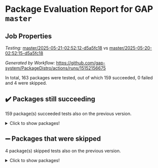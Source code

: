 # Package Evaluation Report for GAP `master`

## Job Properties

*Testing:* [master/2025-05-21-02:52:12-d5a5fc18](https://github.com/gap-system/PackageDistro/blob/data/reports/master/2025-05-21-02:52:12-d5a5fc18) vs [master/2025-05-20-02:52:15-d5a5fc18](https://github.com/gap-system/PackageDistro/blob/data/reports/master/2025-05-20-02:52:15-d5a5fc18)

*Generated by Workflow:* https://github.com/gap-system/PackageDistro/actions/runs/15152156675

In total, 163 packages were tested, out of which 159 succeeded, 0 failed and 4 were skipped.

## :heavy_check_mark: Packages still succeeding

159 package(s) succeeded tests also on the previous version.
<details><summary>Click to show packages!</summary>

- 4ti2interface 2024.11-01 [(success)](https://github.com/gap-system/PackageDistro/actions/runs/15152156675/job/42600377121)
- ace 5.7.0 [(success)](https://github.com/gap-system/PackageDistro/actions/runs/15152156675/job/42600377361)
- aclib 1.3.2 [(success)](https://github.com/gap-system/PackageDistro/actions/runs/15152156675/job/42600377658)
- agt 0.3.1 [(success)](https://github.com/gap-system/PackageDistro/actions/runs/15152156675/job/42600377816)
- alco 1.1.1 [(success)](https://github.com/gap-system/PackageDistro/actions/runs/15152156675/job/42600378070)
- alnuth 3.2.1 [(success)](https://github.com/gap-system/PackageDistro/actions/runs/15152156675/job/42600378295)
- anupq 3.3.1 [(success)](https://github.com/gap-system/PackageDistro/actions/runs/15152156675/job/42600378506)
- atlasrep 2.1.9 [(success)](https://github.com/gap-system/PackageDistro/actions/runs/15152156675/job/42600378708)
- autodoc 2025.05.09 [(success)](https://github.com/gap-system/PackageDistro/actions/runs/15152156675/job/42600383575)
- automata 1.16 [(success)](https://github.com/gap-system/PackageDistro/actions/runs/15152156675/job/42600384151)
- automgrp 1.3.3 [(success)](https://github.com/gap-system/PackageDistro/actions/runs/15152156675/job/42600384517)
- autpgrp 1.11.1 [(success)](https://github.com/gap-system/PackageDistro/actions/runs/15152156675/job/42600386691)
- cap 2025.04-04 [(success)](https://github.com/gap-system/PackageDistro/actions/runs/15152156675/job/42600387193)
- caratinterface 2.3.7 [(success)](https://github.com/gap-system/PackageDistro/actions/runs/15152156675/job/42600388194)
- cddinterface 2024.09.02 [(success)](https://github.com/gap-system/PackageDistro/actions/runs/15152156675/job/42600388406)
- circle 1.6.6 [(success)](https://github.com/gap-system/PackageDistro/actions/runs/15152156675/job/42600388628)
- classicpres 1.22 [(success)](https://github.com/gap-system/PackageDistro/actions/runs/15152156675/job/42600388842)
- cohomolo 1.6.11 [(success)](https://github.com/gap-system/PackageDistro/actions/runs/15152156675/job/42600389093)
- congruence 1.2.7 [(success)](https://github.com/gap-system/PackageDistro/actions/runs/15152156675/job/42600389298)
- corefreesub 0.6 [(success)](https://github.com/gap-system/PackageDistro/actions/runs/15152156675/job/42600389527)
- corelg 1.57 [(success)](https://github.com/gap-system/PackageDistro/actions/runs/15152156675/job/42600389783)
- crime 1.6 [(success)](https://github.com/gap-system/PackageDistro/actions/runs/15152156675/job/42600390037)
- crisp 1.4.6 [(success)](https://github.com/gap-system/PackageDistro/actions/runs/15152156675/job/42600390387)
- crypting 0.10.5 [(success)](https://github.com/gap-system/PackageDistro/actions/runs/15152156675/job/42600390620)
- cryst 4.1.27 [(success)](https://github.com/gap-system/PackageDistro/actions/runs/15152156675/job/42600390830)
- crystcat 1.1.10 [(success)](https://github.com/gap-system/PackageDistro/actions/runs/15152156675/job/42600391036)
- ctbllib 1.3.9 [(success)](https://github.com/gap-system/PackageDistro/actions/runs/15152156675/job/42600391338)
- cubefree 1.20 [(success)](https://github.com/gap-system/PackageDistro/actions/runs/15152156675/job/42600391513)
- curlinterface 2.4.0 [(success)](https://github.com/gap-system/PackageDistro/actions/runs/15152156675/job/42600391734)
- cvec 2.8.3 [(success)](https://github.com/gap-system/PackageDistro/actions/runs/15152156675/job/42600391947)
- datastructures 0.3.1 [(success)](https://github.com/gap-system/PackageDistro/actions/runs/15152156675/job/42600392168)
- deepthought 1.0.8 [(success)](https://github.com/gap-system/PackageDistro/actions/runs/15152156675/job/42600392358)
- design 1.8.2 [(success)](https://github.com/gap-system/PackageDistro/actions/runs/15152156675/job/42600392545)
- difsets 2.3.1 [(success)](https://github.com/gap-system/PackageDistro/actions/runs/15152156675/job/42600392719)
- digraphs 1.10.0 [(success)](https://github.com/gap-system/PackageDistro/actions/runs/15152156675/job/42600392945)
- edim 1.3.8 [(success)](https://github.com/gap-system/PackageDistro/actions/runs/15152156675/job/42600393164)
- example 4.4.0 [(success)](https://github.com/gap-system/PackageDistro/actions/runs/15152156675/job/42600393362)
- examplesforhomalg 2023.10-01 [(success)](https://github.com/gap-system/PackageDistro/actions/runs/15152156675/job/42600393610)
- factint 1.6.3 [(success)](https://github.com/gap-system/PackageDistro/actions/runs/15152156675/job/42600393865)
- ferret 1.0.14 [(success)](https://github.com/gap-system/PackageDistro/actions/runs/15152156675/job/42600394092)
- fga 1.5.0 [(success)](https://github.com/gap-system/PackageDistro/actions/runs/15152156675/job/42600394284)
- fining 1.5.6 [(success)](https://github.com/gap-system/PackageDistro/actions/runs/15152156675/job/42600394551)
- float 1.0.7 [(success)](https://github.com/gap-system/PackageDistro/actions/runs/15152156675/job/42600394828)
- format 1.4.4 [(success)](https://github.com/gap-system/PackageDistro/actions/runs/15152156675/job/42600395064)
- forms 1.2.13 [(success)](https://github.com/gap-system/PackageDistro/actions/runs/15152156675/job/42600395290)
- fplsa 1.2.6 [(success)](https://github.com/gap-system/PackageDistro/actions/runs/15152156675/job/42600395498)
- fr 2.4.13 [(success)](https://github.com/gap-system/PackageDistro/actions/runs/15152156675/job/42600395725)
- francy 2.0.3 [(success)](https://github.com/gap-system/PackageDistro/actions/runs/15152156675/job/42600395963)
- fwtree 1.3 [(success)](https://github.com/gap-system/PackageDistro/actions/runs/15152156675/job/42600396194)
- gapdoc 1.6.7 [(success)](https://github.com/gap-system/PackageDistro/actions/runs/15152156675/job/42600396369)
- gauss 2024.11-01 [(success)](https://github.com/gap-system/PackageDistro/actions/runs/15152156675/job/42600396586)
- gaussforhomalg 2024.08-01 [(success)](https://github.com/gap-system/PackageDistro/actions/runs/15152156675/job/42600396776)
- gbnp 1.1.0 [(success)](https://github.com/gap-system/PackageDistro/actions/runs/15152156675/job/42600396988)
- generalizedmorphismsforcap 2025.02-01 [(success)](https://github.com/gap-system/PackageDistro/actions/runs/15152156675/job/42600397213)
- genss 1.6.9 [(success)](https://github.com/gap-system/PackageDistro/actions/runs/15152156675/job/42600397431)
- gradedmodules 2024.12-01 [(success)](https://github.com/gap-system/PackageDistro/actions/runs/15152156675/job/42600397617)
- gradedringforhomalg 2024.07-01 [(success)](https://github.com/gap-system/PackageDistro/actions/runs/15152156675/job/42600397818)
- grape 4.9.2 [(success)](https://github.com/gap-system/PackageDistro/actions/runs/15152156675/job/42600398054)
- groupoids 1.76 [(success)](https://github.com/gap-system/PackageDistro/actions/runs/15152156675/job/42600398307)
- grpconst 2.6.5 [(success)](https://github.com/gap-system/PackageDistro/actions/runs/15152156675/job/42600398517)
- guarana 0.96.3 [(success)](https://github.com/gap-system/PackageDistro/actions/runs/15152156675/job/42600398744)
- guava 3.20 [(success)](https://github.com/gap-system/PackageDistro/actions/runs/15152156675/job/42600398974)
- hap 1.66 [(success)](https://github.com/gap-system/PackageDistro/actions/runs/15152156675/job/42600399272)
- hapcryst 0.1.15 [(success)](https://github.com/gap-system/PackageDistro/actions/runs/15152156675/job/42600399465)
- hecke 1.5.4 [(success)](https://github.com/gap-system/PackageDistro/actions/runs/15152156675/job/42600399667)
- help 4.0 [(success)](https://github.com/gap-system/PackageDistro/actions/runs/15152156675/job/42600399901)
- homalg 2024.01-01 [(success)](https://github.com/gap-system/PackageDistro/actions/runs/15152156675/job/42600400201)
- homalgtocas 2023.11-01 [(success)](https://github.com/gap-system/PackageDistro/actions/runs/15152156675/job/42600400459)
- ibnp 0.15 [(success)](https://github.com/gap-system/PackageDistro/actions/runs/15152156675/job/42600400650)
- idrel 2.48 [(success)](https://github.com/gap-system/PackageDistro/actions/runs/15152156675/job/42600400857)
- images 1.3.3 [(success)](https://github.com/gap-system/PackageDistro/actions/runs/15152156675/job/42600401042)
- intpic 0.4.0 [(success)](https://github.com/gap-system/PackageDistro/actions/runs/15152156675/job/42600401341)
- io 4.9.1 [(success)](https://github.com/gap-system/PackageDistro/actions/runs/15152156675/job/42600401543)
- io_forhomalg 2023.02-04 [(success)](https://github.com/gap-system/PackageDistro/actions/runs/15152156675/job/42600401748)
- irredsol 1.4.4 [(success)](https://github.com/gap-system/PackageDistro/actions/runs/15152156675/job/42600401951)
- json 2.2.2 [(success)](https://github.com/gap-system/PackageDistro/actions/runs/15152156675/job/42600402166)
- jupyterkernel 1.5.1 [(success)](https://github.com/gap-system/PackageDistro/actions/runs/15152156675/job/42600402415)
- jupyterviz 1.5.6 [(success)](https://github.com/gap-system/PackageDistro/actions/runs/15152156675/job/42600402582)
- kan 1.37 [(success)](https://github.com/gap-system/PackageDistro/actions/runs/15152156675/job/42600402844)
- kbmag 1.5.11 [(success)](https://github.com/gap-system/PackageDistro/actions/runs/15152156675/job/42600403151)
- laguna 3.9.7 [(success)](https://github.com/gap-system/PackageDistro/actions/runs/15152156675/job/42600403352)
- liealgdb 2.2.1 [(success)](https://github.com/gap-system/PackageDistro/actions/runs/15152156675/job/42600403587)
- liepring 2.9.1 [(success)](https://github.com/gap-system/PackageDistro/actions/runs/15152156675/job/42600403825)
- liering 2.4.2 [(success)](https://github.com/gap-system/PackageDistro/actions/runs/15152156675/job/42600404043)
- linearalgebraforcap 2025.05-01 [(success)](https://github.com/gap-system/PackageDistro/actions/runs/15152156675/job/42600404214)
- lins 0.9 [(success)](https://github.com/gap-system/PackageDistro/actions/runs/15152156675/job/42600404442)
- localizeringforhomalg 2023.10-01 [(success)](https://github.com/gap-system/PackageDistro/actions/runs/15152156675/job/42600404661)
- loops 3.4.4 [(success)](https://github.com/gap-system/PackageDistro/actions/runs/15152156675/job/42600404861)
- lpres 1.1.1 [(success)](https://github.com/gap-system/PackageDistro/actions/runs/15152156675/job/42600405071)
- majoranaalgebras 1.5.2 [(success)](https://github.com/gap-system/PackageDistro/actions/runs/15152156675/job/42600405326)
- mapclass 1.4.6 [(success)](https://github.com/gap-system/PackageDistro/actions/runs/15152156675/job/42600405498)
- matgrp 0.71 [(success)](https://github.com/gap-system/PackageDistro/actions/runs/15152156675/job/42600405714)
- matricesforhomalg 2024.11-02 [(success)](https://github.com/gap-system/PackageDistro/actions/runs/15152156675/job/42600405928)
- modisom 3.0.0 [(success)](https://github.com/gap-system/PackageDistro/actions/runs/15152156675/job/42600406152)
- modulepresentationsforcap 2024.09-02 [(success)](https://github.com/gap-system/PackageDistro/actions/runs/15152156675/job/42600406368)
- modules 2024.12-01 [(success)](https://github.com/gap-system/PackageDistro/actions/runs/15152156675/job/42600406619)
- monoidalcategories 2025.03-02 [(success)](https://github.com/gap-system/PackageDistro/actions/runs/15152156675/job/42600406844)
- nconvex 2024.12-01 [(success)](https://github.com/gap-system/PackageDistro/actions/runs/15152156675/job/42600407051)
- nilmat 1.4.2 [(success)](https://github.com/gap-system/PackageDistro/actions/runs/15152156675/job/42600407335)
- nock 1.5 [(success)](https://github.com/gap-system/PackageDistro/actions/runs/15152156675/job/42600407597)
- normalizinterface 1.4.0 [(success)](https://github.com/gap-system/PackageDistro/actions/runs/15152156675/job/42600407853)
- nq 2.5.11 [(success)](https://github.com/gap-system/PackageDistro/actions/runs/15152156675/job/42600408115)
- numericalsgps 1.4.0 [(success)](https://github.com/gap-system/PackageDistro/actions/runs/15152156675/job/42600408337)
- openmath 11.5.3 [(success)](https://github.com/gap-system/PackageDistro/actions/runs/15152156675/job/42600408591)
- orb 5.0.0 [(success)](https://github.com/gap-system/PackageDistro/actions/runs/15152156675/job/42600408790)
- packagemanager 1.6.3 [(success)](https://github.com/gap-system/PackageDistro/actions/runs/15152156675/job/42600409045)
- patternclass 2.4.5 [(success)](https://github.com/gap-system/PackageDistro/actions/runs/15152156675/job/42600409283)
- permut 2.0.5 [(success)](https://github.com/gap-system/PackageDistro/actions/runs/15152156675/job/42600409523)
- polenta 1.3.11 [(success)](https://github.com/gap-system/PackageDistro/actions/runs/15152156675/job/42600409757)
- polymaking 0.8.7 [(success)](https://github.com/gap-system/PackageDistro/actions/runs/15152156675/job/42600410014)
- primgrp 3.4.4 [(success)](https://github.com/gap-system/PackageDistro/actions/runs/15152156675/job/42600410293)
- profiling 2.6.0 [(success)](https://github.com/gap-system/PackageDistro/actions/runs/15152156675/job/42600410545)
- qdistrnd 0.9.5 [(success)](https://github.com/gap-system/PackageDistro/actions/runs/15152156675/job/42600410750)
- qpa 1.35 [(success)](https://github.com/gap-system/PackageDistro/actions/runs/15152156675/job/42600410977)
- quagroup 1.8.4 [(success)](https://github.com/gap-system/PackageDistro/actions/runs/15152156675/job/42600411195)
- radiroot 2.9 [(success)](https://github.com/gap-system/PackageDistro/actions/runs/15152156675/job/42600411380)
- rcwa 4.7.1 [(success)](https://github.com/gap-system/PackageDistro/actions/runs/15152156675/job/42600411591)
- rds 1.8 [(success)](https://github.com/gap-system/PackageDistro/actions/runs/15152156675/job/42600411816)
- recog 1.4.4 [(success)](https://github.com/gap-system/PackageDistro/actions/runs/15152156675/job/42600412026)
- repndecomp 1.3.0 [(success)](https://github.com/gap-system/PackageDistro/actions/runs/15152156675/job/42600412275)
- repsn 3.1.2 [(success)](https://github.com/gap-system/PackageDistro/actions/runs/15152156675/job/42600412485)
- resclasses 4.7.3 [(success)](https://github.com/gap-system/PackageDistro/actions/runs/15152156675/job/42600412690)
- ringsforhomalg 2024.11-02 [(success)](https://github.com/gap-system/PackageDistro/actions/runs/15152156675/job/42600412922)
- sco 2023.08-01 [(success)](https://github.com/gap-system/PackageDistro/actions/runs/15152156675/job/42600413167)
- scscp 2.4.3 [(success)](https://github.com/gap-system/PackageDistro/actions/runs/15152156675/job/42600413470)
- semigroups 5.5.0 [(success)](https://github.com/gap-system/PackageDistro/actions/runs/15152156675/job/42600413651)
- sglppow 2.4 [(success)](https://github.com/gap-system/PackageDistro/actions/runs/15152156675/job/42600413863)
- sgpviz 0.999.6 [(success)](https://github.com/gap-system/PackageDistro/actions/runs/15152156675/job/42600414091)
- simpcomp 2.1.14 [(success)](https://github.com/gap-system/PackageDistro/actions/runs/15152156675/job/42600414378)
- singular 2024.06.03 [(success)](https://github.com/gap-system/PackageDistro/actions/runs/15152156675/job/42600414692)
- sl2reps 1.1 [(success)](https://github.com/gap-system/PackageDistro/actions/runs/15152156675/job/42600414932)
- sla 1.6.2 [(success)](https://github.com/gap-system/PackageDistro/actions/runs/15152156675/job/42600415197)
- smallantimagmas 0.4.1 [(success)](https://github.com/gap-system/PackageDistro/actions/runs/15152156675/job/42600415402)
- smallgrp 1.5.4 [(success)](https://github.com/gap-system/PackageDistro/actions/runs/15152156675/job/42600415614)
- smallsemi 0.7.2 [(success)](https://github.com/gap-system/PackageDistro/actions/runs/15152156675/job/42600415880)
- sonata 2.9.6 [(success)](https://github.com/gap-system/PackageDistro/actions/runs/15152156675/job/42600416268)
- sophus 1.27 [(success)](https://github.com/gap-system/PackageDistro/actions/runs/15152156675/job/42600416531)
- sotgrps 1.3 [(success)](https://github.com/gap-system/PackageDistro/actions/runs/15152156675/job/42600416888)
- spinsym 1.5.2 [(success)](https://github.com/gap-system/PackageDistro/actions/runs/15152156675/job/42600417476)
- standardff 1.0 [(success)](https://github.com/gap-system/PackageDistro/actions/runs/15152156675/job/42600417717)
- symbcompcc 1.3.2 [(success)](https://github.com/gap-system/PackageDistro/actions/runs/15152156675/job/42600417953)
- thelma 1.3 [(success)](https://github.com/gap-system/PackageDistro/actions/runs/15152156675/job/42600418192)
- tomlib 1.2.11 [(success)](https://github.com/gap-system/PackageDistro/actions/runs/15152156675/job/42600418474)
- toolsforhomalg 2025.05-01 [(success)](https://github.com/gap-system/PackageDistro/actions/runs/15152156675/job/42600418760)
- toric 1.9.6 [(success)](https://github.com/gap-system/PackageDistro/actions/runs/15152156675/job/42600419009)
- transgrp 3.6.5 [(success)](https://github.com/gap-system/PackageDistro/actions/runs/15152156675/job/42600419233)
- typeset 1.2.2 [(success)](https://github.com/gap-system/PackageDistro/actions/runs/15152156675/job/42600419450)
- ugaly 4.1.3 [(success)](https://github.com/gap-system/PackageDistro/actions/runs/15152156675/job/42600419642)
- unipot 1.6 [(success)](https://github.com/gap-system/PackageDistro/actions/runs/15152156675/job/42600419837)
- unitlib 4.2.0 [(success)](https://github.com/gap-system/PackageDistro/actions/runs/15152156675/job/42600420068)
- utils 0.89 [(success)](https://github.com/gap-system/PackageDistro/actions/runs/15152156675/job/42600420296)
- uuid 0.7 [(success)](https://github.com/gap-system/PackageDistro/actions/runs/15152156675/job/42600420507)
- walrus 0.9991 [(success)](https://github.com/gap-system/PackageDistro/actions/runs/15152156675/job/42600420735)
- wedderga 4.10.5 [(success)](https://github.com/gap-system/PackageDistro/actions/runs/15152156675/job/42600420969)
- wpe 0.8 [(success)](https://github.com/gap-system/PackageDistro/actions/runs/15152156675/job/42600421226)
- xmod 2.93 [(success)](https://github.com/gap-system/PackageDistro/actions/runs/15152156675/job/42600421441)
- xmodalg 1.32 [(success)](https://github.com/gap-system/PackageDistro/actions/runs/15152156675/job/42600421635)
- yangbaxter 0.10.6 [(success)](https://github.com/gap-system/PackageDistro/actions/runs/15152156675/job/42600421879)
- zeromqinterface 0.16 [(success)](https://github.com/gap-system/PackageDistro/actions/runs/15152156675/job/42600422060)
</details>

## :heavy_minus_sign: Packages that were skipped

4 package(s) skipped tests also on the previous version.
<details><summary>Click to show packages!</summary>

- browse 1.8.21 [(skipped)](https://github.com/gap-system/PackageDistro/actions/runs/15152156675/job/42600101752)
- itc 1.5.1 [(skipped)](https://github.com/gap-system/PackageDistro/actions/runs/15152156675/job/42600101752)
- polycyclic 2.16 [(skipped)](https://github.com/gap-system/PackageDistro/actions/runs/15152156675/job/42600101752)
- xgap 4.32 [(skipped)](https://github.com/gap-system/PackageDistro/actions/runs/15152156675/job/42600101752)
</details>

